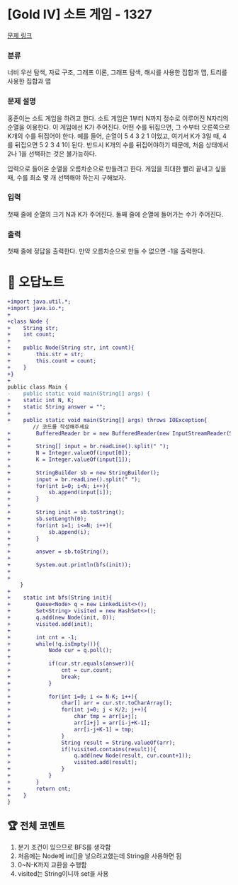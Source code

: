 # [Gold IV] 소트 게임 - 1327 

[문제 링크](https://www.acmicpc.net/problem/1327) 

### 분류

너비 우선 탐색, 자료 구조, 그래프 이론, 그래프 탐색, 해시를 사용한 집합과 맵, 트리를 사용한 집합과 맵

### 문제 설명

<p>홍준이는 소트 게임을 하려고 한다. 소트 게임은 1부터 N까지 정수로 이루어진 N자리의 순열을 이용한다. 이 게임에선 K가 주어진다. 어떤 수를 뒤집으면, 그 수부터 오른쪽으로 K개의 수를 뒤집어야 한다. 예를 들어, 순열이 5 4 3 2 1 이었고, 여기서 K가 3일 때, 4를 뒤집으면 5 2 3 4 1이 된다. 반드시 K개의 수를 뒤집어야하기 때문에, 처음 상태에서 2나 1을 선택하는 것은 불가능하다.</p>

<p>입력으로 들어온 순열을 오름차순으로 만들려고 한다. 게임을 최대한 빨리 끝내고 싶을 때, 수를 최소 몇 개 선택해야 하는지 구해보자.</p>

### 입력 

 <p>첫째 줄에 순열의 크기 N과 K가 주어진다. 둘째 줄에 순열에 들어가는 수가 주어진다.</p>

### 출력 

 <p>첫째 줄에 정답을 출력한다. 만약 오름차순으로 만들 수 없으면 -1을 출력한다.</p>



#  🚀  오답노트 

```diff
+import java.util.*;
+import java.io.*;
+
+class Node {
+    String str;
+    int count;
+    
+    public Node(String str, int count){
+        this.str = str;
+        this.count = count;
+    }
+}
+
public class Main {
-    public static void main(String[] args) {
+    static int N, K;
+    static String answer = "";
+    
+    public static void main(String[] args) throws IOException{
        // 코드를 작성해주세요
+        BufferedReader br = new BufferedReader(new InputStreamReader(System.in));
+        
+        String[] input = br.readLine().split(" ");
+        N = Integer.valueOf(input[0]);
+        K = Integer.valueOf(input[1]);
+        
+        StringBuilder sb = new StringBuilder();
+        input = br.readLine().split(" ");
+        for(int i=0; i<N; i++){
+            sb.append(input[i]);
+        }
+        
+        String init = sb.toString();
+        sb.setLength(0);
+        for(int i=1; i<=N; i++){
+            sb.append(i);
+        }
+        
+        answer = sb.toString();
+        
+        System.out.println(bfs(init));
+        
+        
    }
+    
+    static int bfs(String init){
+        Queue<Node> q = new LinkedList<>();
+        Set<String> visited = new HashSet<>();
+        q.add(new Node(init, 0));        
+        visited.add(init);
+        
+        int cnt = -1;
+        while(!q.isEmpty()){
+            Node cur = q.poll();
+            
+            if(cur.str.equals(answer)){
+                cnt = cur.count;
+                break;
+            }
+            
+            for(int i=0; i <= N-K; i++){
+                char[] arr = cur.str.toCharArray();
+                for(int j=0; j < K/2; j++){
+                    char tmp = arr[i+j];
+                    arr[i+j] = arr[i-j+K-1];
+                    arr[i-j+K-1] = tmp;
+                }
+                String result = String.valueOf(arr);
+                if(!visited.contains(result)){
+                    q.add(new Node(result, cur.count+1));
+                    visited.add(result);
+                }
+            }
+        }
+        return cnt;
+    }
}

```


 ## 🏆 전체 코멘트 

1. 분기 조건이 있으므로 BFS를 생각함
2. 처음에는 Node에 int[]을 넣으려고했는데 String을 사용하면 됨
3. 0~N-K까지 교환을 수행함
4. visited는 String이니까 set을 사용